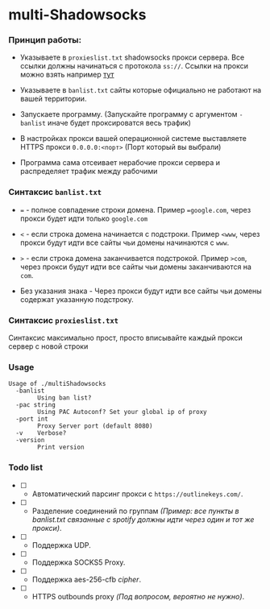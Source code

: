 # multi-Shadowsocks

### Принцип работы: 

* Указываете в `proxieslist.txt` shadowsocks прокси сервера. Все ссылки должны начинаться с протокола `ss://`. Ссылки на прокси можно взять например [тут](https://outlinekeys.com/)

* Указываете в `banlist.txt` сайты которые официально не работают на вашей территории.

* Запускаете программу. (Запускайте программу с аргументом `-banlist` иначе будет проксироватся весь трафик)

* В настройках прокси вашей операционной системе выставляете HTTPS прокси `0.0.0.0:<порт>` (Порт который вы выбрали)

* Программа сама отсеивает нерабочие прокси сервера и распределяет трафик между рабочими

### Синтаксис `banlist.txt`

* `=` - полное совпадение строки домена. Пример `=google.com`, через прокси будет идти только `google.com`

* `<` - если строка домена начинается с подстроки. Пример `<www`, через прокси будут идти все сайты чьи домены начинаются с `www`.

* `>` - если строка домена заканчивается подстрокой. Пример `>com`, через прокси будут идти все сайты чьи домены заканчиваются на `com`.

* Без указания знака - Через прокси будут идти все сайты чьи домены содержат указанную подстроку. 

### Синтаксис `proxieslist.txt`

Синтаксис максимально прост, просто вписывайте каждый прокси сервер с новой строки 

### Usage

```
Usage of ./multiShadowsocks
  -banlist
        Using ban list?
  -pac string
        Using PAC Autoconf? Set your global ip of proxy
  -port int
        Proxy Server port (default 8080)
  -v    Verbose?
  -version
        Print version
```

### Todo list

- [ ] - Автоматический парсинг прокси с `https://outlinekeys.com/`.
- [ ] - Разделение соединений по группам _(Пример: все пункты в banlist.txt связанные с spotify должны идти через один и тот же прокси)_.
- [ ] - Поддержка UDP.
- [ ] - Поддержка SOCKS5 Proxy.
- [ ] - Поддержка aes-256-cfb _cipher_.
- [ ] - HTTPS outbounds proxy _(Под вопросом, вероятно не нужно)_.
